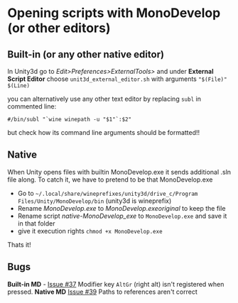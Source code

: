 Opening scripts with MonoDevelop (or other editors)
=================

Built-in (or any other native editor)
-

In Unity3d go to *Edit>Preferences>ExternalTools>* and under **External Script Editor** choose `unit3d_external_editor.sh`
with arguments `"$(File)" $(Line)`

you can alternatively use any other text editor by replacing `subl` in commented line:
```
#/bin/subl "`wine winepath -u "$1"`:$2"
```
but check how its command line arguments should be formatted!!


Native
-
When Unity opens files with builtin MonoDevelop.exe it sends additional .sln file along. To catch it, we have to pretend to be that MonoDevelop.exe

* Go to `~/.local/share/wineprefixes/unity3d/drive_c/Program Files/Unity/MonoDevelop/bin` (unity3d is wineprefix)
* Rename *MonoDevelop.exe* to *MonoDevelop.exeoriginal* to keep the file
* Rename script *native-MonoDevelop_exe* to `MonoDevelop.exe` and save it in that folder
* give it execution rights `chmod +x MonoDevelop.exe`

Thats it!  

Bugs
-
**Built-in MD** - [Issue #37](https://github.com/Unity3D-Wine-Support/Unity3D-on-Wine/issues/37) Modifier key `AltGr` (right alt) isn't registered when pressed. 
**Native MD** [Issue #39](https://github.com/Unity3D-Wine-Support/Unity3D-on-Wine/issues/39) Paths to references aren't correct